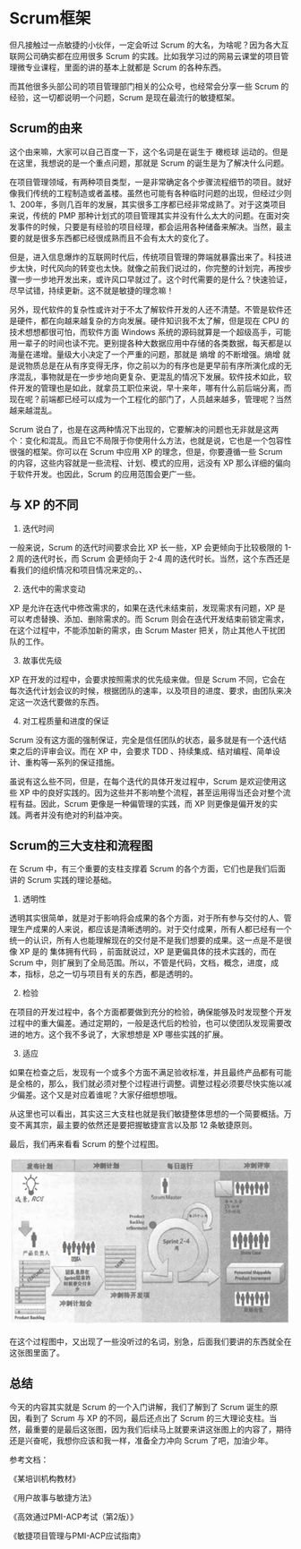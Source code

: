 # Scrum框架

但凡接触过一点敏捷的小伙伴，一定会听过 Scrum 的大名，为啥呢？因为各大互联网公司确实都在应用很多 Scrum 的实践。比如我学习过的网易云课堂的项目管理微专业课程，里面的讲的基本上就都是 Scrum 的各种东西。

而其他很多头部公司的项目管理部门相关的公众号，也经常会分享一些 Scrum 的经验，这一切都说明一个问题，Scrum 是现在最流行的敏捷框架。

## Scrum的由来

这个由来嘛，大家可以自己百度一下，这个名词是在诞生于 橄榄球 运动的。但是在这里，我想说的是一个重点问题，那就是 Scrum 的诞生是为了解决什么问题。

在项目管理领域，有两种项目类型，一是非常确定各个步骤流程细节的项目。就好像我们传统的工程制造或者盖楼。虽然也可能有各种临时问题的出现，但经过少则1、200年，多则几百年的发展，其实很多工序都已经非常成熟了。对于这类项目来说，传统的 PMP 那种计划式的项目管理其实并没有什么太大的问题。在面对突发事件的时候，只要是有经验的项目经理，都会运用各种储备来解决。当然，最主要的就是很多东西都已经很成熟而且不会有太大的变化了。

但是，进入信息爆炸的互联网时代后，传统项目管理的弊端就暴露出来了。科技进步太快，时代风向的转变也太快。就像之前我们说过的，你完整的计划完，再按步骤一步一步地开发出来，或许风口早就过了。这个时代需要的是什么？快速验证，尽早试错，持续更新。这不就是敏捷的理念嘛！

另外，现代软件的复杂性或许对于不太了解软件开发的人还不清楚。不管是软件还是硬件，都在向越来越复杂的方向发展。硬件知识我不太了解，但是现在 CPU 的技术想想都很可怕，而软件方面 Windows 系统的源码就算是一个超级高手，可能用一辈子的时间也读不完。更别提各种大数据应用中存储的各类数据，每天都是以海量在递增。量级大小决定了一个严重的问题，那就是 熵增 的不断增强。熵增 就是说物质总是在从有序变得无序，你之前以为的有序也是更早前有序所演化成的无序混乱，事物就是在一步步地向更复杂、更混乱的情况下发展。软件技术如此，软件开发的管理也是如此，就拿员工职位来说，早十来年，哪有什么前后端分离，而现在呢？前端都已经可以成为一个工程化的部门了，人员越来越多，管理呢？当然越来越混乱。

Scrum 说白了，也是在这两种情况下出现的，它要解决的问题也无非就是这两个：变化和混乱。而且它不局限于你使用什么方法，也就是说，它也是一个包容性很强的框架。你可以在 Scrum 中应用 XP 的理念，但是，你要遵循一些 Scrum 的内容，这些内容就是一些流程、计划、模式的应用，远没有 XP 那么详细的偏向于软件开发。也因此，Scrum 的应用范围会更广一些。

## 与 XP 的不同

1. 迭代时间

一般来说，Scrum 的迭代时间要求会比 XP 长一些，XP 会更倾向于比较极限的 1-2 周的迭代时长，而 Scrum 会更倾向于 2-4 周的迭代时长。当然，这个东西还是看我们的组织情况和项目情况来定的。、

2. 迭代中的需求变动

XP 是允许在迭代中修改需求的，如果在迭代未结束前，发现需求有问题，XP 是可以考虑替换、添加、删除需求的。而 Scrum 则会在迭代开发结束前锁定需求，在这个过程中，不能添加新的需求，由 Scrum Master 把关，防止其他人干扰团队的工作。

3. 故事优先级

XP 在开发的过程中，会要求按照需求的优先级来做。但是 Scrum 不同，它会在每次迭代计划会议的时候，根据团队的速率，以及项目的进度、要求，由团队来决定这一次迭代要做的东西。

4. 对工程质量和进度的保证

Scrum 没有这方面的强制保证，完全是信任团队的状态，最多就是有一个迭代结束之后的评审会议。而在 XP 中，会要求 TDD 、持续集成、结对编程、简单设计、重构等一系列的保证措施。

虽说有这么些不同，但是，在每个迭代的具体开发过程中，Scrum 是欢迎使用这些 XP 中的良好实践的。因为这些并不影响整个流程，甚至运用得当还会对整个流程有益。因此，Scrum 更像是一种偏管理的实践，而 XP 则更像是偏开发的实践。两者并没有绝对的利益冲突。

## Scrum的三大支柱和流程图

在 Scrum 中，有三个重要的支柱支撑着 Scrum 的各个方面，它们也是我们后面讲的 Scrum 实践的理论基础。

1. 透明性

透明其实很简单，就是对于影响将会成果的各个方面，对于所有参与交付的人、管理生产成果的人来说，都应该是清晰透明的。对于交付成果，所有人都已经有一个统一的认识，所有人也能理解现在的交付是不是我们想要的成果。这一点是不是很像 XP 是的 集体拥有代码 ，前面就说过，XP 是更偏具体的技术实践的，而在 Scrum 中，则扩展到了全局范围。所以，不管是代码，文档，概念，进度，成本，指标，总之一切与项目有关的东西，都是透明的。

2. 检验

在项目的开发过程中，各个方面都要做到充分的检验，确保能够及时发现整个开发过程中的重大偏差。通过定期的，一般是迭代后的检验，也可以使团队发现需要改进的地方。这个我不多说了，大家想想是 XP 哪些实践的扩展。

3. 适应

如果在检查之后，发现有一个或多个方面不满足验收标准，并且最终产品都有可能是全格的，那么，我们就必须对整个过程进行调整。调整过程必须要尽快实施以减少偏差。这个又是对应着谁呢？大家仔细想想哦。

从这里也可以看出，其实这三大支柱也就是我们敏捷整体思想的一个简要概括。万变不离其宗，最主要的依然还是要把握敏捷宣言以及那 12 条敏捷原则。

最后，我们再来看看 Scrum 的整个过程图。

![./img/261.png](./img/261.png)

在这个过程图中，又出现了一些没听过的名词，别急，后面我们要讲的东西就全在这张图里面了。

## 总结

今天的内容其实就是 Scrum 的一个入门讲解，我们了解到了 Scrum 诞生的原因，看到了 Scrum 与 XP 的不同，最后还点出了 Scrum 的三大理论支柱。当然，最重要的是最后这张图，因为我们后续马上就要来讲这张图上的内容了，期待还是兴奋呢，我想你应该和我一样，准备全力冲向 Scrum 了吧，加油少年。

参考文档：

《某培训机构教材》

《用户故事与敏捷方法》

《高效通过PMI-ACP考试（第2版）》

《敏捷项目管理与PMI-ACP应试指南》
